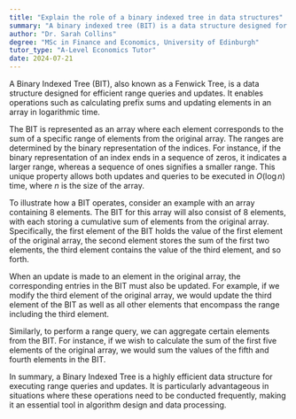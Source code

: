 ```yaml
---
title: "Explain the role of a binary indexed tree in data structures"
summary: "A binary indexed tree (BIT) is a data structure designed for efficient range queries and updates, optimizing performance for cumulative frequency tables and similar applications."
author: "Dr. Sarah Collins"
degree: "MSc in Finance and Economics, University of Edinburgh"
tutor_type: "A-Level Economics Tutor"
date: 2024-07-21
---
```


A Binary Indexed Tree (BIT), also known as a Fenwick Tree, is a data structure designed for efficient range queries and updates. It enables operations such as calculating prefix sums and updating elements in an array in logarithmic time.

The BIT is represented as an array where each element corresponds to the sum of a specific range of elements from the original array. The ranges are determined by the binary representation of the indices. For instance, if the binary representation of an index ends in a sequence of zeros, it indicates a larger range, whereas a sequence of ones signifies a smaller range. This unique property allows both updates and queries to be executed in $O(\log n)$ time, where $n$ is the size of the array.

To illustrate how a BIT operates, consider an example with an array containing 8 elements. The BIT for this array will also consist of 8 elements, with each storing a cumulative sum of elements from the original array. Specifically, the first element of the BIT holds the value of the first element of the original array, the second element stores the sum of the first two elements, the third element contains the value of the third element, and so forth.

When an update is made to an element in the original array, the corresponding entries in the BIT must also be updated. For example, if we modify the third element of the original array, we would update the third element of the BIT as well as all other elements that encompass the range including the third element.

Similarly, to perform a range query, we can aggregate certain elements from the BIT. For instance, if we wish to calculate the sum of the first five elements of the original array, we would sum the values of the fifth and fourth elements in the BIT.

In summary, a Binary Indexed Tree is a highly efficient data structure for executing range queries and updates. It is particularly advantageous in situations where these operations need to be conducted frequently, making it an essential tool in algorithm design and data processing.
    